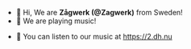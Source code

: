 - 👋 Hi, We are **Zågwerk (@Zagwerk)** from Sweden!
- 👀 We are playing music!
<!--- - 🌱 I’m currently learning ... --->
- 💞️ You can listen to our music at https://2.dh.nu

<!---
Zagwerk/Zagwerk is a ✨ special ✨ repository because its `README.md` (this file) appears on your GitHub profile.
You can click the Preview link to take a look at your changes.
--->
